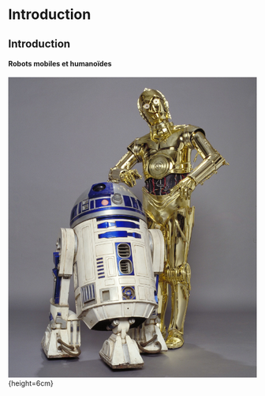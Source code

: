 # Introduction

## Introduction

#### Robots mobiles et humanoïdes

![Locomotions à roues et bipèdes](imgs/starwars.jpg){height=6cm}
